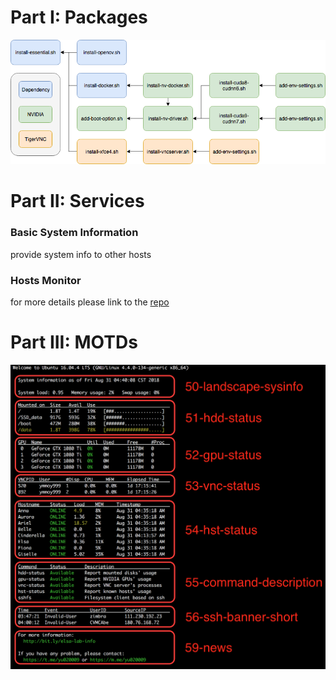 # Part I: Packages

![](Image/Installation_Guide.png)

# Part II: Services

### Basic System Information

provide system info to other hosts

### Hosts Monitor

for more details please link to the [repo](https://github.com/BassyKuo/hosts-monitor)

# Part III: MOTDs

![](Image/Sample_MOTD.png)
